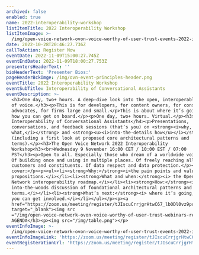 ```yaml
---
archived: false
enabled: true
name: 2022-interoperability-workshop
listItemTitle: 2022 Interoperability Workshop
listItemImage: >-
  /img/open-voice-network-ovon-voice-worthy-of-user-trust-events-2022-interoperability-workshop.png
date: 2022-10-28T20:46:27.736Z
callToAction: Register Now
eventDate: 2022-11-09T15:00:27.745Z
eventEndDate: 2022-11-09T18:00:27.753Z
presentersHeaderText: ''
bioHeaderText: 'Presenter Bios:'
pageHeaderBckImge: /img/ovn-event-principles-header.png
eventTitle: 2022 Interoperability Workshop
eventSubTitle: Interoperability of Conversational Assistants
eventDescription: >-
  <h3>One day, two+ hours. A deep-dive look into the open, interoperable future
  of voice.</h3><p>This is for developers, for content owners, for consumer IOT
  advocates, for firms large and small.</p>This is about where it’s going and
  how you can get on board.</p><p>One day, two+ hours. Virtual.</p><h3>The
  Interoperability of Conversational Assistants</h4><p>Presentations,
  conversations, and feedback sessions (that’s you) on <strong><i>why,
  what,</i></strong> and <strong><u><i>into-the-details how</u></i></strong>
  (including a first look at proposed core architectural patterns and
  terms).</p><h3>The Open Voice Network 2022 Interoperability
  Workshop<h3><br>Wednesday 9 November 16:00 CET / 10:00 EST / 07:00
  PST</h3><p>Open to all. Especially those who dream of a worldwide voice web.
  Of building once and using in multiple places. Of freely reaching all
  customers and constituents. Of data respect and data protection.</p><p>We’ll
  cover:</p><p><ul><li><strong>Why:</strong><i>the pain points and value
  propositions.</i></li><li><strong>What and when:</strong><i> the Open Voice
  Network interoperability roadmap.</i></li><li><strong>How:</strong><i> an
  into-the-woods discussion of foundational architectural patterns and
  terms.</i></li><li><strong>What’s next:</strong><i> where it’s going, and how
  you can get involved.</i></li></ul></p><p><a
  href="https://zoom.us/meeting/register/tJIscuCrrjgrHtwC67_lbODl0vz9prO4Y1vR"
  target="_blank"><img src
  ="/img/open-voice-network-ovon-voice-worthy-of-user-trust-webinars-register-now-button-1.png"></a></p><h3>DRAFT
  AGENDA</h3><p><img src="/img/table.png"></p>
eventInfoImage: >-
  /img/open-voice-network-ovon-voice-worthy-of-user-trust-events-2022-interoperability-workshop.png
eventInfoImageLink: 'https://zoom.us/meeting/register/tJIscuCrrjgrHtwC67_lbODl0vz9prO4Y1vR'
eventRegisterationUrl: 'https://zoom.us/meeting/register/tJIscuCrrjgrHtwC67_lbODl0vz9prO4Y1vR'
---
```


